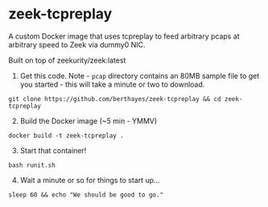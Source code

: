 # zeek-tcpreplay
A custom Docker image that uses tcpreplay to feed arbitrary pcaps at arbitrary speed to Zeek via dummy0 NIC.  

Built on top of zeekurity/zeek:latest

1. Get this code. Note - `pcap` directory contains an 80MB sample file to get you started - this will take a minute or two to download.
```
git clone https://github.com/berthayes/zeek-tcpreplay && cd zeek-tcpreplay
```
2. Build the Docker image (~5 min - YMMV)
```
docker build -t zeek-tcpreplay .
```
3. Start that container!
```
bash runit.sh
```
4. Wait a minute or so for things to start up...
```
sleep 60 && echo "We should be good to go."
```
